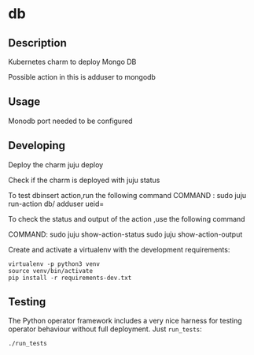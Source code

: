 # db

## Description

Kubernetes charm to deploy Mongo DB

Possible action in this is adduser to mongodb

## Usage

Monodb port needed to be configured

## Developing

Deploy the charm
juju deploy

Check if the charm is deployed with juju status

To test dbinsert action,run the following command
COMMAND : sudo juju run-action db/<UNIT-ID> adduser ueid=<imsi-no>

To check the status and output of the action ,use the following command

COMMAND:
sudo juju show-action-status <ACTION-ID>
sudo juju show-action-output <ACTION-ID>


Create and activate a virtualenv with the development requirements:

    virtualenv -p python3 venv
    source venv/bin/activate
    pip install -r requirements-dev.txt

## Testing

The Python operator framework includes a very nice harness for testing
operator behaviour without full deployment. Just `run_tests`:

    ./run_tests
